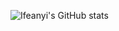 ![Ifeanyi's GitHub stats](https://github-readme-stats.vercel.app/api?username=Ifeanyi-Ani&show_icons=true&bg_color=00000000)
